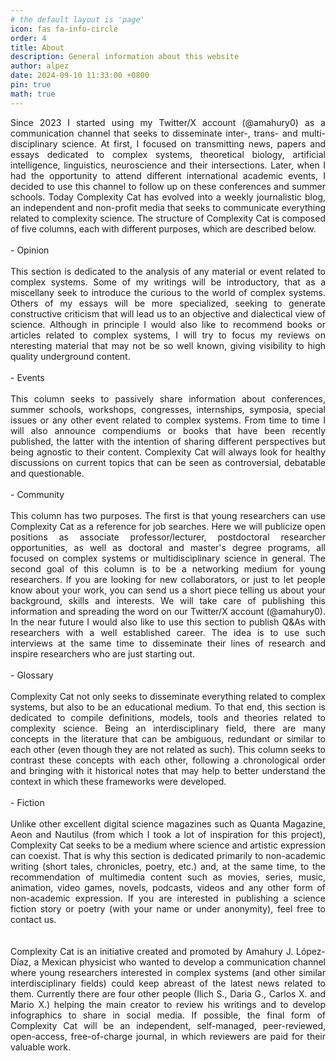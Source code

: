 ```yaml
---
# the default layout is 'page'
icon: fas fa-info-circle
order: 4
title: About
description: General information about this website
author: alpez
date: 2024-09-10 11:33:00 +0800
pin: true
math: true
---
```

<p align="justify">
Since 2023 I started using my Twitter/X account (@amahury0) as a communication channel that seeks to disseminate inter-, trans- and multi-disciplinary science. At first, I focused on transmitting news, papers and essays dedicated to complex systems, theoretical biology, artificial intelligence, linguistics, neuroscience and their intersections. Later, when I had the opportunity to attend different international academic events, I decided to use this channel to follow up on these conferences and summer schools. Today Complexity Cat has evolved into a weekly journalistic blog, an independent and non-profit media that seeks to communicate everything related to complexity science. The structure of Complexity Cat is composed of five columns, each with different purposes, which are described below.
<br/><br/> 
- Opinion
<br/><br/>
This section is dedicated to the analysis of any material or event related to complex systems. Some of my writings will be introductory, that as a miscellany seek to introduce the curious to the world of complex systems. Others of my essays will be more specialized, seeking to generate constructive criticism that will lead us to an objective and dialectical view of science. Although in principle I would also like to recommend books or articles related to complex systems, I will try to focus my reviews on nteresting material that may not be so well known, giving visibility to high quality underground content.
<br/><br/>
- Events
<br/><br/>
This column seeks to passively share information about conferences, summer schools, workshops, congresses, internships, symposia, special issues or any other event related to complex systems. From time to time I will also announce compendiums or books that have been recently published, the latter with the intention of sharing different perspectives but being agnostic to their content. Complexity Cat will always look for healthy discussions on current topics that can be seen as controversial, debatable and questionable.
<br/><br/>
- Community
<br/><br/>
This column has two purposes. The first is that young researchers can use Complexity Cat as a reference for job searches. Here we will publicize open positions as associate professor/lecturer, postdoctoral researcher opportunities, as well as doctoral and master's degree programs, all focused on complex systems or multidisciplinary science in general. The second goal of this column is to be a networking medium for young researchers. If you are looking for new collaborators, or just to let people know about your work, you can send us a short piece telling us about your background, skills and interests. We will take care of publishing this information and spreading the word on our Twitter/X account (@amahury0). In the near future I would also like to use this section to publish Q&As with researchers with a well established career. The idea is to use such interviews at the same time to disseminate their lines of research and inspire researchers who are just starting out. 
<br/><br/>
- Glossary
<br/><br/>
Complexity Cat not only seeks to disseminate everything related to complex systems, but also to be an educational medium. To that end, this section is dedicated to compile definitions, models, tools and theories related to complexity science. Being an interdisciplinary field, there are many concepts in the literature that can be ambiguous, redundant or similar to each other (even though they are not related as such). This column seeks to contrast these concepts with each other, following a chronological order and bringing with it historical notes that may help to better understand the context in which these frameworks were developed. 
<br/><br/>
- Fiction
<br/><br/>
Unlike other excellent digital science magazines such as Quanta Magazine, Aeon and Nautilus (from which I took a lot of inspiration for this project), Complexity Cat seeks to be a medium where science and artistic expression can coexist. That is why this section is dedicated primarily to non-academic writing (short tales, chronicles, poetry, etc.) and, at the same time, to the recommendation of multimedia content such as movies, series, music, animation, video games, novels, podcasts, videos and any other form of non-academic expression. If you are interested in publishing a science fiction story or poetry (with your name or under anonymity), feel free to contact us.
<br/><br/><br/>
Complexity Cat is an initiative created and promoted by Amahury J. López-Díaz, a Mexican physicist who wanted to develop a communication channel where young researchers interested in complex systems (and other similar interdisciplinary fields) could keep abreast of the latest news related to them. Currently there are four other people (Ilich S., Daria G., Carlos X. and Mario X.) helping the main creator to review his writings and to develop infographics to share in social media. If possible, the final form of Complexity Cat will be an independent, self-managed, peer-reviewed, open-access, free-of-charge journal, in which reviewers are paid for their valuable work.
</p>
